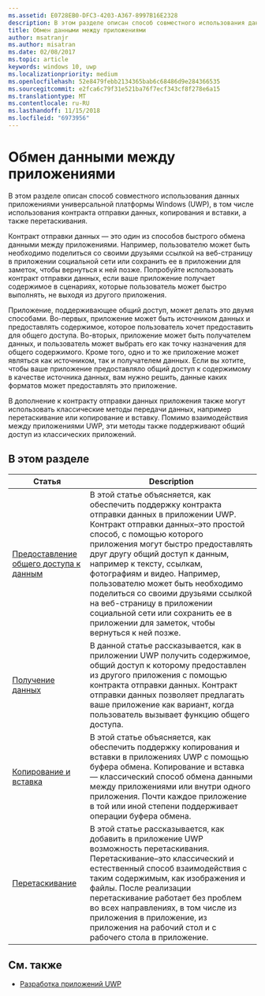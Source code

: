 ```yaml
---
ms.assetid: E0728EB0-DFC3-4203-A367-8997B16E2328
description: В этом разделе описан способ совместного использования данных приложениями универсальной платформы Windows (UWP), в том числе использования контракта отправки данных, копирования и вставки, а также перетаскивания.
title: Обмен данными между приложениями
author: msatranjr
ms.author: misatran
ms.date: 02/08/2017
ms.topic: article
keywords: windows 10, uwp
ms.localizationpriority: medium
ms.openlocfilehash: 52e8479febb2134365bab6c68486d9e284366535
ms.sourcegitcommit: e2fca6c79f31e521ba76f7ecf343cf8f278e6a15
ms.translationtype: MT
ms.contentlocale: ru-RU
ms.lasthandoff: 11/15/2018
ms.locfileid: "6973956"
---
```

# <a name="app-to-app-communication"></a>Обмен данными между приложениями


В этом разделе описан способ совместного использования данных приложениями универсальной платформы Windows (UWP), в том числе использования контракта отправки данных, копирования и вставки, а также перетаскивания.

Контракт отправки данных — это один из способов быстрого обмена данными между приложениями. Например, пользователю может быть необходимо поделиться со своими друзьями ссылкой на веб-страницу в приложении социальной сети или сохранить ее в приложении для заметок, чтобы вернуться к ней позже. Попробуйте использовать контракт отправки данных, если ваше приложение получает содержимое в сценариях, которые пользователь может быстро выполнять, не выходя из другого приложения.

Приложение, поддерживающее общий доступ, может делать это двумя способами. Во-первых, приложение может быть источником данных и предоставлять содержимое, которое пользователь хочет предоставить для общего доступа. Во-вторых, приложение может быть получателем данных, и пользователь может выбрать его как точку назначения для общего содержимого. Кроме того, одно и то же приложение может являться как источником, так и получателем данных. Если вы хотите, чтобы ваше приложение предоставляло общий доступ к содержимому в качестве источника данных, вам нужно решить, данные каких форматов может предоставлять это приложение.

В дополнение к контракту отправки данных приложения также могут использовать классические методы передачи данных, например перетаскивание или копирование и вставку. Помимо взаимодействия между приложениями UWP, эти методы также поддерживают общий доступ из классических приложений.



## <a name="in-this-section"></a>В этом разделе

| Статья | Description |
|-------|-------------|
| [Предоставление общего доступа к данным](share-data.md) | В этой статье объясняется, как обеспечить поддержку контракта отправки данных в приложении UWP. Контракт отправки данных–это простой способ, с помощью которого приложения могут быстро предоставлять друг другу общий доступ к данным, например к тексту, ссылкам, фотографиям и видео. Например, пользователю может быть необходимо поделиться со своими друзьями ссылкой на веб-страницу в приложении социальной сети или сохранить ее в приложении для заметок, чтобы вернуться к ней позже. |
| [Получение данных](receive-data.md) | В данной статье рассказывается, как в приложении UWP получить содержимое, общий доступ к которому предоставлен из другого приложения с помощью контракта отправки данных. Контракт отправки данных позволяет предлагать ваше приложение как вариант, когда пользователь вызывает функцию общего доступа. |
| [Копирование и вставка](copy-and-paste.md) | В этой статье объясняется, как обеспечить поддержку копирования и вставки в приложениях UWP с помощью буфера обмена. Копирование и вставка — классический способ обмена данными между приложениями или внутри одного приложения. Почти каждое приложение в той или иной степени поддерживает операции буфера обмена. |
| [Перетаскивание](../design/input/drag-and-drop.md) | В этой статье рассказывается, как добавить в приложение UWP возможность перетаскивания. Перетаскивание–это классический и естественный способ взаимодействия с таким содержимым, как изображения и файлы. После реализации перетаскивание работает без проблем во всех направлениях, в том числе из приложения в приложение, из приложения на рабочий стол и с рабочего стола в приложение. |

## <a name="see-also"></a>См. также
- [Разработка приложений UWP](https://developer.microsoft.com/windows/develop)
